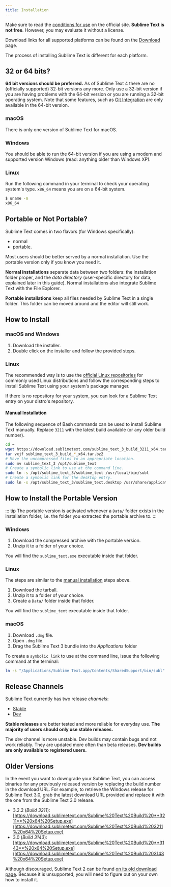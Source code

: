 ```yaml
---
title: Installation
---
```


Make sure to read the [conditions for use](https://www.sublimetext.com/buy)
on the official site.
**Sublime Text is not free**.
However,
you may evaluate it without a license.

Download links for all supported platforms
can be found on the [Download][] page.

The process of installing Sublime Text
is different for each platform.

[Download]: https://www.sublimetext.com/download


## 32 or 64 bits?

**64 bit versions should be preferred.**
As of Sublime Text 4 there are no (officially supported)
32-bit versions any more.
Only use a 32-bit version
if you are having problems with the 64-bit version
or you are running a 32-bit operating system.
Note that some features,
such as [Git Integration][]
are only available in the 64-bit version.

[Git Integration]: https://www.sublimetext.com/docs/git_integration.html

### macOS

There is only one version
of Sublime Text for macOS.


### Windows

You should be able to run
the 64-bit version
if you are using a modern and supported version Windows
(read: anything older than Windows XP).


### Linux

Run the following command
in your terminal
to check your operating system's type.
`x86_64` means you are on a 64-bit system.

```bash
$ uname -m
x86_64
```

## Portable or Not Portable?

Sublime Text comes in two flavors (for Windows specifically):

- normal
- portable.

Most users should be better served by a normal installation.
Use the portable version only if you know you need it.

**Normal installations** separate data
between two folders:
the installation folder proper,
and the *data directory*
(user-specific directory for data;
explained later in this guide).
Normal installations
also integrate Sublime Text
with the File Explorer.

**Portable installations** keep all files
needed by Sublime Text
in a single folder.
This folder can be moved around
and the editor will still work.


## How to Install

### macOS and Windows

1. Download the installer.
2. Double click on the installer and follow the provided steps.

### Linux

The recommended way is to
use the [official Linux repositories][repositories]
for commonly used Linux distributions
and follow the corresponding steps
to install Sublime Text using your system's package manager.

If there is no repository for your system,
you can look for a Sublime Text entry
on your distro's repository.

[repositories]: https://www.sublimetext.com/docs/linux_repositories.html


#### Manual Installation

The following sequence of Bash commands can be used
to install Sublime Text manually.
Replace `3211` with the latest build available
(or any older build number).

```bash
cd ~
wget https://download.sublimetext.com/sublime_text_3_build_3211_x64.tar.bz2
tar vxjf sublime_text_3_build_*_x64.tar.bz2
# Move the uncompressed files to an appropriate location.
sudo mv sublime_text_3 /opt/sublime_text
# Create a symbolic link to use at the command line.
sudo ln -s /opt/sublime_text_3/sublime_text /usr/local/bin/subl
# Create a symbolic link for the desktop entry.
sudo ln -s /opt/sublime_text_3/sublime_text.desktop /usr/share/applications/sublime_text.desktop
```

## How to Install the Portable Version

::: tip
The portable version is activated
whenever a `Data/` folder exists in the installation folder,
i.e. the folder you extracted the portable archive to.
:::

### Windows

1. Download the compressed archive with the portable version.
2. Unzip it to a folder of your choice.

You will find the `sublime_text.exe` executable inside that folder.

### Linux

The steps are similar
to the [manual installation](#manual-installation) steps above.

1. Download the tarball.
2. Unzip it to a folder of your choice.
3. Create a `Data/` folder inside that folder.

You will find the `sublime_text` executable inside that folder.

### macOS

1. Download `.dmg` file.
2. Open `.dmg` file.
3. Drag the Sublime Text 3 bundle into the *Applications* folder

To create a `symbolic link` to use at the command line,
issue the following command at the terminal:

```bash
ln -s "/Applications/Sublime Text.app/Contents/SharedSupport/bin/subl" /usr/local/bin/subl
```

<!-- TODO check this by someone with a mac -->


## Release Channels

Sublime Text currently has two release *channels*:

* [Stable](https://www.sublimetext.com/3)
* [Dev](https://www.sublimetext.com/3dev)

**Stable releases** are better tested 
and more reliable for everyday use.
**The majority of users should only use stable releases.**

The *dev* channel is more unstable.
Dev builds may contain bugs and not work reliably.
They are updated more often than beta releases.
**Dev builds are only available to registered users.**


## Older Versions

In the event you want to downgrade your Sublime Text,
you can access binaries for any previously released version
by replacing the build number in the download URL.
For example, to retrieve the Windows release for Sublime Text 3.0,
grab the latest download URL provided and replace it with the one from the Sublime Text 3.0 release.

- 3.2.2 (*Build 3211*):
  [https://download.sublimetext.com/Sublime%20Text%20Build%20**3211**%20x64%20Setup.exe](https://download.sublimetext.com/Sublime%20Text%20Build%203211%20x64%20Setup.exe)
- 3.0 (*Build 3143*):
  [https://download.sublimetext.com/Sublime%20Text%20Build%20**3143**%20x64%20Setup.exe](https://download.sublimetext.com/Sublime%20Text%20Build%203143%20x64%20Setup.exe)

Although discouraged,
Sublime Text 2 can be found [on its old download page][st2].
Because it is unsupported,
you will need to figure out on your own
how to install it.

[st2]: https://www.sublimetext.com/2
